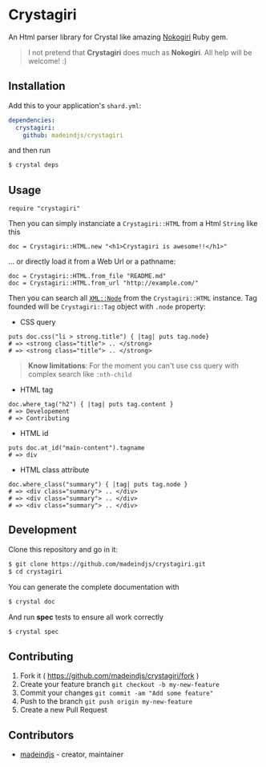 # Crystagiri

An Html parser library for Crystal like amazing [Nokogiri](https://github.com/sparklemotion/nokogiri) Ruby gem.

> I not pretend that **Crystagiri** does much as **Nokogiri**. All help will be welcome! :)

## Installation

Add this to your application's `shard.yml`:

```yaml
dependencies:
  crystagiri:
    github: madeindjs/crystagiri
```

and then run 

```bash
$ crystal deps
```

## Usage

```crystal
require "crystagiri"
```

Then you can simply instanciate  a `Crystagiri::HTML` from a Html `String` like this

```crystal
doc = Crystagiri::HTML.new "<h1>Crystagiri is awesome!!</h1>"
```

... or directly load it from a Web Url or a pathname:

```crystal
doc = Crystagiri::HTML.from_file "README.md"
doc = Crystagiri::HTML.from_url "http://example.com/"
```

Then you can search all [`XML::Node`](https://crystal-lang.org/api/0.20.1/XML/Node.html) from the `Crystagiri::HTML` instance. Tag founded will be `Crystagiri::Tag` object with `.node` property:

* CSS query

```Crystal
puts doc.css("li > strong.title") { |tag| puts tag.node}
# => <strong class="title"> .. </strong>
# => <strong class="title"> .. </strong>
```

> **Know limitations**: For the moment you can't use css query with complex search like `:nth-child`

* HTML tag

```Crystal
doc.where_tag("h2") { |tag| puts tag.content }
# => Developement
# => Contributing
```

* HTML id

```Crystal
puts doc.at_id("main-content").tagname
# => div
```

* HTML class attribute

```Crystal
doc.where_class("summary") { |tag| puts tag.node }
# => <div class="summary"> .. </div>
# => <div class="summary"> .. </div>
# => <div class="summary"> .. </div>
```


## Development

Clone this repository and go in it:

```bash
$ git clone https://github.com/madeindjs/crystagiri.git
$ cd crystagiri
```

You can generate the complete documentation with 

```bash
$ crystal doc
```

And run **spec** tests to ensure all work correctly 

```bash
$ crystal spec
```


## Contributing

1. Fork it ( https://github.com/madeindjs/crystagiri/fork )
2. Create your feature branch `git checkout -b my-new-feature`
3. Commit your changes `git commit -am "Add some feature"`
4. Push to the branch `git push origin my-new-feature`
5. Create a new Pull Request

## Contributors

- [madeindjs](https://github.com/madeindjs) - creator, maintainer

